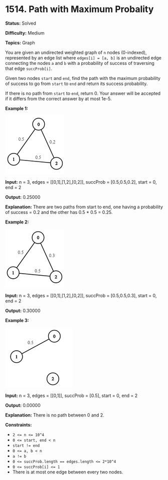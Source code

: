 # 1514. Path with Maximum Probality

**Status:** Solved  

**Difficulty:** Medium

**Topics:** Graph

You are given an undirected weighted graph of `n` nodes (0-indexed), represented by an edge list where `edges[i] = [a, b]` is an undirected edge connecting the nodes `a` and `b` with a probability of success of traversing that edge `succProb[i]`.

Given two nodes `start` and `end`, find the path with the maximum probability of success to go from `start` to `end` and return its success probability.

If there is no path from `start` to `end`, return 0. Your answer will be accepted if it differs from the correct answer by at most 1e-5.

**Example 1:**

![Figura 1](/Questao-1514/assents/1514.1.png)

**Input:** n = 3, edges = [[0,1],[1,2],[0,2]], succProb = [0.5,0.5,0.2], start = 0, end = 2

**Output:** 0.25000

**Explanation:** There are two paths from start to end, one having a probability of success = 0.2 and the other has 0.5 * 0.5 = 0.25.

**Example 2:**

![Figura 2](/Questao-1514/assents/1514.2.png)

**Input:** n = 3, edges = [[0,1],[1,2],[0,2]], succProb = [0.5,0.5,0.3], start = 0, end = 2

**Output:** 0.30000

**Example 3:**

![Figura 3](/Questao-1514/assents/1514.3.png)

**Input:** n = 3, edges = [[0,1]], succProb = [0.5], start = 0, end = 2

**Output:** 0.00000

**Explanation:** There is no path between 0 and 2.
 

**Constraints:**

- `2 <= n <= 10^4`
- `0 <= start, end < n`
- `start != end`
- `0 <= a, b < n`
- `a != b`
- `0 <= succProb.length == edges.length <= 2*10^4`
- `0 <= succProb[i] <= 1`
- There is at most one edge between every two nodes.
